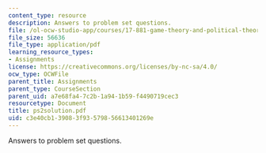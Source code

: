 ```yaml
---
content_type: resource
description: Answers to problem set questions.
file: /ol-ocw-studio-app/courses/17-881-game-theory-and-political-theory-fall-2004/c3e40cb139083f93579856613401269e_ps2solution.pdf
file_size: 56636
file_type: application/pdf
learning_resource_types:
- Assignments
license: https://creativecommons.org/licenses/by-nc-sa/4.0/
ocw_type: OCWFile
parent_title: Assignments
parent_type: CourseSection
parent_uid: a7e68fa4-7c2b-1a94-1b59-f4490719cec3
resourcetype: Document
title: ps2solution.pdf
uid: c3e40cb1-3908-3f93-5798-56613401269e
---
```

Answers to problem set questions.